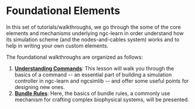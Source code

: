 # Foundational Elements

In this set of tutorials/walkthroughs, we go through the some of the core elements
and mechanisms underlying ngc-learn in order understand how its simulation
scheme (and the nodes-and-cables system) works and to help in writing your
own custom elements.

The foundational walkthroughs are organized as follows:
1. <b>[Understanding Commands](../tutorials/foundations/commands.md)</b>: This lesson will
   walk you through the basics of a command -- an essential part of building a
   simulation controller in ngc-learn and ngcsimlib -- and offer some useful
   points for designing new ones.
2. <b>[Bundle Rules](../tutorials/foundations/bundle_rules.md)</b>: Here, the basics
   of bundle rules, a commonly use mechanism for crafting complex biophysical
   systems, will be presented.
